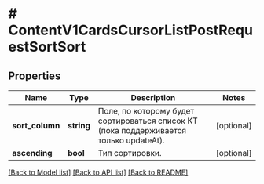 # # ContentV1CardsCursorListPostRequestSortSort

## Properties

Name | Type | Description | Notes
------------ | ------------- | ------------- | -------------
**sort_column** | **string** | Поле, по которому будет сортироваться список КТ (пока поддерживается только updateAt). | [optional]
**ascending** | **bool** | Тип сортировки. | [optional]

[[Back to Model list]](../../README.md#models) [[Back to API list]](../../README.md#endpoints) [[Back to README]](../../README.md)
